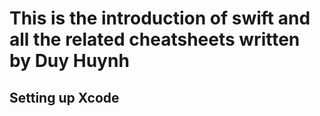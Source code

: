 # **This is the introduction of swift and all the related cheatsheets written by Duy Huynh**

## Setting up Xcode

